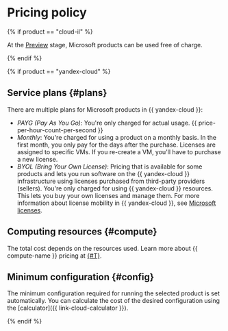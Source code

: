 # Pricing policy

{% if product == "cloud-il" %}

At the [Preview](../overview/concepts/launch-stages.md) stage, Microsoft products can be used free of charge.

{% endif %}

{% if product == "yandex-cloud" %}

## Service plans {#plans}

There are multiple plans for Microsoft products in {{ yandex-cloud }}:

* _PAYG (Pay As You Go)_: You're only charged for actual usage. {{ price-per-hour-count-per-second }}
* _Monthly_: You're charged for using a product on a monthly basis. In the first month, you only pay for the days after the purchase. Licenses are assigned to specific VMs. If you re-create a VM, you'll have to purchase a new license.
* _BYOL (Bring Your Own License)_: Pricing that is available for some products and lets you run software on the {{ yandex-cloud }} infrastructure using licenses purchased from third-party providers (sellers). You're only charged for using {{ yandex-cloud }} resources. This lets you buy your own licenses and manage them. For more information about license mobility in {{ yandex-cloud }}, see [Microsoft licenses](licensing.md#mobility).

## Computing resources {#compute}

The total cost depends on the resources used. Learn more about {{ compute-name }} pricing at [{#T}](../compute/pricing.md).

## Minimum configuration {#config}

The minimum configuration required for running the selected product is set automatically. You can calculate the cost of the desired configuration using the [calculator]({{ link-cloud-calculator }}).

{% endif %}